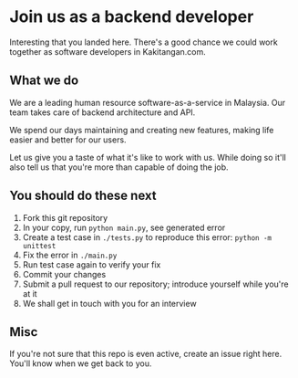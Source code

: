 # Join us as a backend developer

Interesting that you landed here. There's a good chance we could work together as software developers in Kakitangan.com.

## What we do

We are a leading human resource software-as-a-service in Malaysia. Our team takes care of backend architecture and API.

We spend our days maintaining and creating new features, making life easier and better for our users.

Let us give you a taste of what it's like to work with us. While doing so it'll also tell us that you're more than capable of doing the job.

## You should do these next

1. Fork this git repository
1. In your copy, run `python main.py`, see generated error
1. Create a test case in `./tests.py` to reproduce this error: `python -m unittest`
1. Fix the error in `./main.py`
1. Run test case again to verify your fix
1. Commit your changes
1. Submit a pull request to our repository; introduce yourself while you're at it
1. We shall get in touch with you for an interview

## Misc

If you're not sure that this repo is even active, create an issue right here. You'll know when we get back to you.

